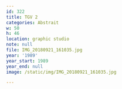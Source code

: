 ```yaml
---
id: 322
title: TGV 2
categories: Abstrait
w: 50
h: 46
location: graphic studio
note: null
file: IMG_20180921_161035.jpg
year: '1989'
year_start: 1989
year_end: null
image: /static/img/IMG_20180921_161035.jpg

---
```

